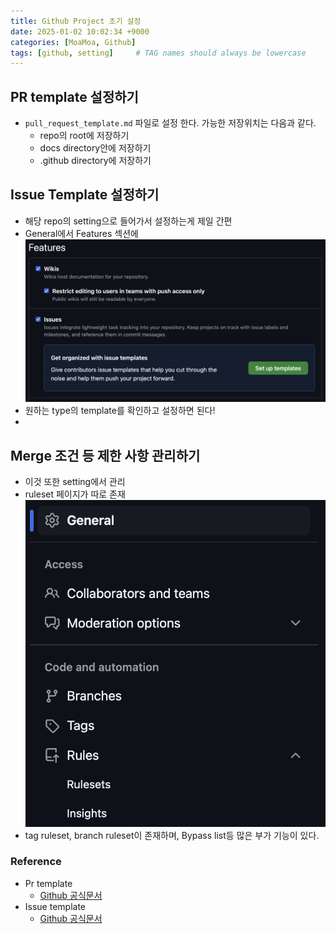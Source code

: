 ```yaml
---
title: Github Project 초기 설정
date: 2025-01-02 10:02:34 +9000
categories: [MoaMoa, Github]
tags: [github, setting]     # TAG names should always be lowercase
---
```


PR template 설정하기
--
- ```pull_request_template.md``` 파일로 설정 한다. 가능한 저장위치는 다음과 같다.
  - repo의 root에 저장하기
  - docs directory안에 저장하기
  - .github directory에 저장하기

Issue Template 설정하기
--
- 해당 repo의 setting으로 들어가서 설정하는게 제일 간편
- General에서 Features 섹션에 
![issue template](../assets/MoaMoa/issue_template.png)
- 원하는 type의 template를 확인하고 설정하면 된다!
- 
Merge 조건 등 제한 사항 관리하기
--
- 이것 또한 setting에서 관리
- ruleset 페이지가 따로 존재
![ruleset](../assets/MoaMoa/ruleset.png)
- tag ruleset, branch ruleset이 존재하며, Bypass list등 많은 부가 기능이 있다. 

### Reference
- Pr template
  - [Github 공식문서](https://docs.github.com/en/communities/using-templates-to-encourage-useful-issues-and-pull-requests/creating-a-pull-request-template-for-your-repository)
- Issue template
  - [Github 공식문서](https://docs.github.com/en/communities/using-templates-to-encourage-useful-issues-and-pull-requests/configuring-issue-templates-for-your-repository#configuring-the-template-chooser)
